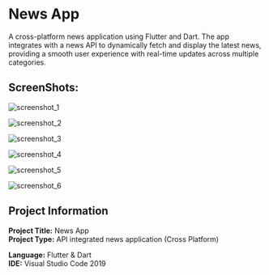 # News App

A cross-platform news application using Flutter and Dart. The app integrates with a news API to dynamically fetch and display the latest news, providing a smooth user experience with real-time updates across multiple categories.

## ScreenShots:
![screenshot_1](https://github.com/SyedMashruk/News-App/blob/main/Screenshots/1.png)

![screenshot_2](https://github.com/SyedMashruk/News-App/blob/main/Screenshots/2.png)

![screenshot_3](https://github.com/SyedMashruk/News-App/blob/main/Screenshots/3.png)

![screenshot_4](https://github.com/SyedMashruk/News-App/blob/main/Screenshots/4.png)

![screenshot_5](https://github.com/SyedMashruk/News-App/blob/main/Screenshots/5.png)

![screenshot_6](https://github.com/SyedMashruk/News-App/blob/main/Screenshots/6.png)

## Project Information
**Project Title:** News App<br>
**Project Type:** API integrated news application (Cross Platform)

**Language:** Flutter & Dart<br>
**IDE:** Visual Studio Code 2019<br>
